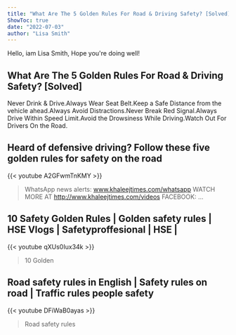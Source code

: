 ```yaml
---
title: "What Are The 5 Golden Rules For Road & Driving Safety? [Solved]"
ShowToc: true 
date: "2022-07-03"
author: "Lisa Smith" 
---
```


Hello, iam Lisa Smith, Hope you're doing well!
## What Are The 5 Golden Rules For Road & Driving Safety? [Solved]
 Never Drink & Drive.Always Wear Seat Belt.Keep a Safe Distance from the vehicle ahead.Always Avoid Distractions.Never Break Red Signal.Always Drive Within Speed Limit.Avoid the Drowsiness While Driving.Watch Out For Drivers On the Road.

## Heard of defensive driving? Follow these five golden rules for safety on the road
{{< youtube A2GFwmTnKMY >}}
>WhatsApp news alerts: www.khaleejtimes.com/whatsapp WATCH MORE AT http://www.khaleejtimes.com/videos FACEBOOK: ...

## 10 Safety Golden Rules | Golden safety rules | HSE Vlogs | Safetyproffesional | HSE |
{{< youtube qXUs0Iux34k >}}
>10 Golden 

## Road safety rules in English | Safety rules on road | Traffic rules people safety
{{< youtube DFiWaB0ayas >}}
>Road safety rules

